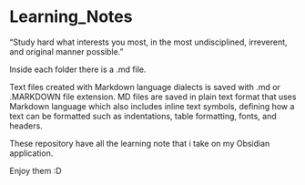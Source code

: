 # Learning_Notes
“Study hard what interests you most, in the most undisciplined, irreverent, and original manner possible.”

Inside each folder there is a .md file.

Text files created with Markdown language dialects is saved with .md or .MARKDOWN file extension. MD files are saved in plain text format that uses Markdown language which also includes inline text symbols, defining how a text can be formatted such as indentations, table formatting, fonts, and headers.

These repository have all the learning note that i take on my Obsidian application.

Enjoy them :D
